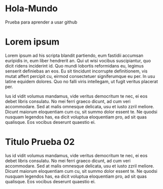 # Hola-Mundo
Prueba para aprender a usar github

<h1>
Lorem ipsum
</h1>

Lorem ipsum ad his scripta blandit partiendo, eum fastidii accumsan euripidis in, eum liber hendrerit an. Qui ut wisi vocibus suscipiantur, quo dicit ridens inciderint id. Quo mundi lobortis reformidans eu, legimus senserit definiebas an eos. Eu sit tincidunt incorrupte definitionem, vis mutat affert percipit cu, eirmod consectetuer signiferumque eu per. In usu latine equidem dolores. Quo no falli viris intellegam, ut fugit veritus placerat per.

Ius id vidit volumus mandamus, vide veritus democritum te nec, ei eos debet libris consulatu. No mei ferri graeco dicunt, ad cum veri accommodare. Sed at malis omnesque delicata, usu et iusto zzril meliore. Dicunt maiorum eloquentiam cum cu, sit summo dolor essent te. Ne quodsi nusquam legendos has, ea dicit voluptua eloquentiam pro, ad sit quas qualisque. Eos vocibus deserunt quaestio ei.

<h1>
  Titulo Prueba 02
</h1>
<p>Ius id vidit volumus mandamus, vide veritus democritum te nec, ei eos debet libris consulatu. No mei ferri graeco dicunt, ad cum veri accommodare. Sed at malis omnesque delicata, usu et iusto zzril meliore. Dicunt maiorum eloquentiam cum cu, sit summo dolor essent te. Ne quodsi nusquam legendos has, ea dicit voluptua eloquentiam pro, ad sit quas qualisque. Eos vocibus deserunt quaestio ei. </p>
